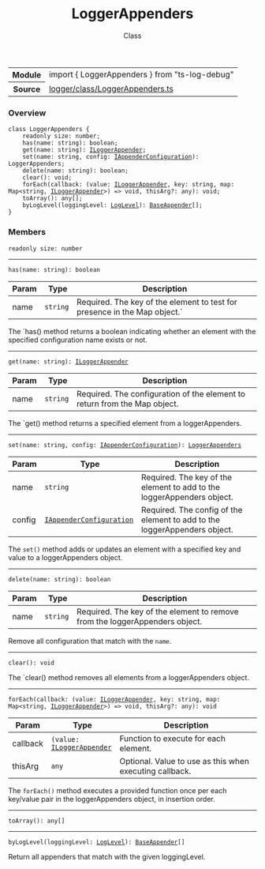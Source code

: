 <header class="symbol-info-header">    <h1 id="loggerappenders">LoggerAppenders</h1>    <label class="symbol-info-type-label class">Class</label>      </header>
<section class="symbol-info">      <table class="is-full-width">        <tbody>        <tr>          <th>Module</th>          <td>            <div class="lang-typescript">                <span class="token keyword">import</span> { LoggerAppenders }                 <span class="token keyword">from</span>                 <span class="token string">"ts-log-debug"</span>                            </div>          </td>        </tr>        <tr>          <th>Source</th>          <td>            <a href="https://github.com/romakita/log-debug/blob/v4.0.2/src/logger/class/LoggerAppenders.ts#L0-L0">                logger/class/LoggerAppenders.ts            </a>        </td>        </tr>                </tbody>      </table>    </section>

### Overview

<pre><code class="typescript-lang"><span class="token keyword">class</span> LoggerAppenders <span class="token punctuation">{</span>
    <span class="token keyword">readonly</span> size<span class="token punctuation">:</span> <span class="token keyword">number</span><span class="token punctuation">;</span>
    <span class="token function">has</span><span class="token punctuation">(</span>name<span class="token punctuation">:</span> <span class="token keyword">string</span><span class="token punctuation">)</span><span class="token punctuation">:</span> <span class="token keyword">boolean</span><span class="token punctuation">;</span>
    <span class="token function">get</span><span class="token punctuation">(</span>name<span class="token punctuation">:</span> <span class="token keyword">string</span><span class="token punctuation">)</span><span class="token punctuation">:</span> <a href="#api/common/logger/iloggerappender"><span class="token">ILoggerAppender</span></a><span class="token punctuation">;</span>
    <span class="token function">set</span><span class="token punctuation">(</span>name<span class="token punctuation">:</span> <span class="token keyword">string</span><span class="token punctuation">,</span> config<span class="token punctuation">:</span> <a href="#api/common/appenders/iappenderconfiguration"><span class="token">IAppenderConfiguration</span></a><span class="token punctuation">)</span><span class="token punctuation">:</span> LoggerAppenders<span class="token punctuation">;</span>
    <span class="token function">delete</span><span class="token punctuation">(</span>name<span class="token punctuation">:</span> <span class="token keyword">string</span><span class="token punctuation">)</span><span class="token punctuation">:</span> <span class="token keyword">boolean</span><span class="token punctuation">;</span>
    <span class="token function">clear</span><span class="token punctuation">(</span><span class="token punctuation">)</span><span class="token punctuation">:</span> <span class="token keyword">void</span><span class="token punctuation">;</span>
    <span class="token function">forEach</span><span class="token punctuation">(</span>callback<span class="token punctuation">:</span> <span class="token punctuation">(</span>value<span class="token punctuation">:</span> <a href="#api/common/logger/iloggerappender"><span class="token">ILoggerAppender</span></a><span class="token punctuation">,</span> key<span class="token punctuation">:</span> <span class="token keyword">string</span><span class="token punctuation">,</span> map<span class="token punctuation">:</span> Map<<span class="token keyword">string</span><span class="token punctuation">,</span> <a href="#api/common/logger/iloggerappender"><span class="token">ILoggerAppender</span></a>><span class="token punctuation">)</span> => <span class="token keyword">void</span><span class="token punctuation">,</span> thisArg?<span class="token punctuation">:</span> <span class="token keyword">any</span><span class="token punctuation">)</span><span class="token punctuation">:</span> <span class="token keyword">void</span><span class="token punctuation">;</span>
    <span class="token function">toArray</span><span class="token punctuation">(</span><span class="token punctuation">)</span><span class="token punctuation">:</span> <span class="token keyword">any</span><span class="token punctuation">[</span><span class="token punctuation">]</span><span class="token punctuation">;</span>
    <span class="token function">byLogLevel</span><span class="token punctuation">(</span>loggingLevel<span class="token punctuation">:</span> <a href="#api/common/core/loglevel"><span class="token">LogLevel</span></a><span class="token punctuation">)</span><span class="token punctuation">:</span> <a href="#api/common/appenders/baseappender"><span class="token">BaseAppender</span></a><span class="token punctuation">[</span><span class="token punctuation">]</span><span class="token punctuation">;</span>
<span class="token punctuation">}</span></code></pre>

### Members

<div class="method-overview"><pre><code class="typescript-lang"><span class="token keyword">readonly</span> size<span class="token punctuation">:</span> <span class="token keyword">number</span></code></pre></div>
<hr />
<div class="method-overview"><pre><code class="typescript-lang"><span class="token function">has</span><span class="token punctuation">(</span>name<span class="token punctuation">:</span> <span class="token keyword">string</span><span class="token punctuation">)</span><span class="token punctuation">:</span> <span class="token keyword">boolean</span></code></pre></div>

Param | Type | Description
---|---|---
name| <code>string</code> |Required. The key of the element to test for presence in the Map object.`

The `has() method returns a boolean indicating whether an element with the specified configuration name exists or not.
<hr />
<div class="method-overview"><pre><code class="typescript-lang"><span class="token function">get</span><span class="token punctuation">(</span>name<span class="token punctuation">:</span> <span class="token keyword">string</span><span class="token punctuation">)</span><span class="token punctuation">:</span> <a href="#api/common/logger/iloggerappender"><span class="token">ILoggerAppender</span></a></code></pre></div>

Param | Type | Description
---|---|---
name| <code>string</code> |Required. The configuration of the element to return from the Map object.

The `get() method returns a specified element from a loggerAppenders.
<hr />
<div class="method-overview"><pre><code class="typescript-lang"><span class="token function">set</span><span class="token punctuation">(</span>name<span class="token punctuation">:</span> <span class="token keyword">string</span><span class="token punctuation">,</span> config<span class="token punctuation">:</span> <a href="#api/common/appenders/iappenderconfiguration"><span class="token">IAppenderConfiguration</span></a><span class="token punctuation">)</span><span class="token punctuation">:</span> <a href="#api/common/logger/loggerappenders"><span class="token">LoggerAppenders</span></a></code></pre></div>

Param | Type | Description
---|---|---
name| <code>string</code> |Required. The key of the element to add to the loggerAppenders object.
config| <code><a href="#api/common/appenders/iappenderconfiguration"><span class="token">IAppenderConfiguration</span></a></code> |Required. The config of the element to add to the loggerAppenders object.

The `set()` method adds or updates an element with a specified key and value to a loggerAppenders object.
<hr />
<div class="method-overview"><pre><code class="typescript-lang"><span class="token function">delete</span><span class="token punctuation">(</span>name<span class="token punctuation">:</span> <span class="token keyword">string</span><span class="token punctuation">)</span><span class="token punctuation">:</span> <span class="token keyword">boolean</span></code></pre></div>

Param | Type | Description
---|---|---
name| <code>string</code> |Required. The key of the element to remove from the loggerAppenders object.

Remove all configuration that match with the `name`.
<hr />
<div class="method-overview"><pre><code class="typescript-lang"><span class="token function">clear</span><span class="token punctuation">(</span><span class="token punctuation">)</span><span class="token punctuation">:</span> <span class="token keyword">void</span></code></pre></div>
The `clear() method removes all elements from a loggerAppenders object.
<hr />
<div class="method-overview"><pre><code class="typescript-lang"><span class="token function">forEach</span><span class="token punctuation">(</span>callback<span class="token punctuation">:</span> <span class="token punctuation">(</span>value<span class="token punctuation">:</span> <a href="#api/common/logger/iloggerappender"><span class="token">ILoggerAppender</span></a><span class="token punctuation">,</span> key<span class="token punctuation">:</span> <span class="token keyword">string</span><span class="token punctuation">,</span> map<span class="token punctuation">:</span> Map<<span class="token keyword">string</span><span class="token punctuation">,</span> <a href="#api/common/logger/iloggerappender"><span class="token">ILoggerAppender</span></a>><span class="token punctuation">)</span> => <span class="token keyword">void</span><span class="token punctuation">,</span> thisArg?<span class="token punctuation">:</span> <span class="token keyword">any</span><span class="token punctuation">)</span><span class="token punctuation">:</span> <span class="token keyword">void</span></code></pre></div>

Param | Type | Description
---|---|---
callback| <code>(value: <a href="#api/common/logger/iloggerappender"><span class="token">ILoggerAppender</span></a></code> |Function to execute for each element.
thisArg| <code>any</code> |Optional. Value to use as this when executing callback.

The `forEach()` method executes a provided function once per each key/value pair in the loggerAppenders object, in insertion order.
<hr />
<div class="method-overview"><pre><code class="typescript-lang"><span class="token function">toArray</span><span class="token punctuation">(</span><span class="token punctuation">)</span><span class="token punctuation">:</span> <span class="token keyword">any</span><span class="token punctuation">[</span><span class="token punctuation">]</span></code></pre></div>
<hr />
<div class="method-overview"><pre><code class="typescript-lang"><span class="token function">byLogLevel</span><span class="token punctuation">(</span>loggingLevel<span class="token punctuation">:</span> <a href="#api/common/core/loglevel"><span class="token">LogLevel</span></a><span class="token punctuation">)</span><span class="token punctuation">:</span> <a href="#api/common/appenders/baseappender"><span class="token">BaseAppender</span></a><span class="token punctuation">[</span><span class="token punctuation">]</span></code></pre></div>
Return all appenders that match with the given loggingLevel.
